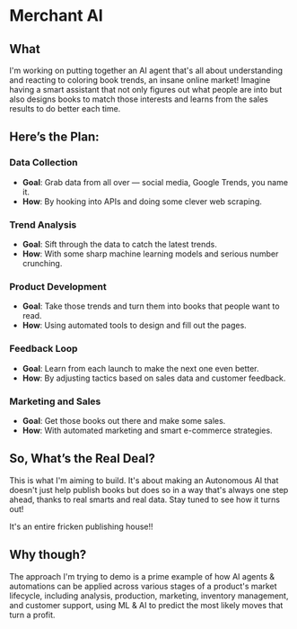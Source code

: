 # Merchant AI

## What

I'm working on putting together an AI agent that's all about understanding and reacting to coloring book trends, an insane online market! Imagine having a smart assistant that not only figures out what people are into but also designs books to match those interests and learns from the sales results to do better each time.

## Here’s the Plan:

### **Data Collection**

- **Goal**: Grab data from all over — social media, Google Trends, you name it.
- **How**: By hooking into APIs and doing some clever web scraping.

### **Trend Analysis**

- **Goal**: Sift through the data to catch the latest trends.
- **How**: With some sharp machine learning models and serious number crunching.

### **Product Development**

- **Goal**: Take those trends and turn them into books that people want to read.
- **How**: Using automated tools to design and fill out the pages.

### **Feedback Loop**

- **Goal**: Learn from each launch to make the next one even better.
- **How**: By adjusting tactics based on sales data and customer feedback.

### **Marketing and Sales**

- **Goal**: Get those books out there and make some sales.
- **How**: With automated marketing and smart e-commerce strategies.

## So, What’s the Real Deal?

This is what I'm aiming to build. It's about making an Autonomous AI that doesn't just help publish books but does so in a way that's always one step ahead, thanks to real smarts and real data. Stay tuned to see how it turns out!

It's an entire fricken publishing house!!

## Why though?

The approach I'm trying to demo is a prime example of how AI agents & automations can be applied across various stages of a product's market lifecycle, including analysis, production, marketing, inventory management, and customer support, using ML & AI to predict the most likely moves that turn a profit.
